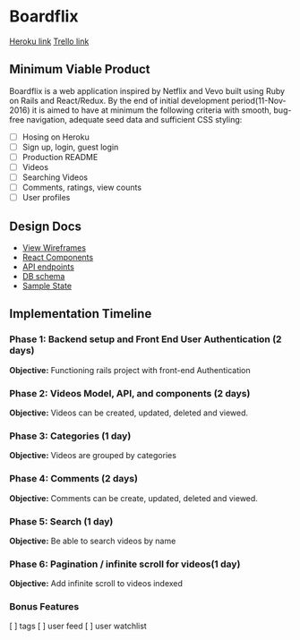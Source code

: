 # Boardflix

[Heroku link][heroku]
[Trello link][trello]

[heroku]: https://boardflix.herokuapp.com/
[trello]: https://trello.com

## Minimum Viable Product

Boardflix is a web application inspired by Netflix and Vevo built using Ruby on Rails and React/Redux. By the end of initial development period(11-Nov-2016) it is aimed to have at minimum the following criteria with smooth, bug-free navigation, adequate seed data and sufficient CSS styling:

- [ ] Hosing on Heroku
- [ ] Sign up, login, guest login
- [ ] Production README
- [ ] Videos
- [ ] Searching Videos
- [ ] Comments, ratings, view counts
- [ ] User profiles

## Design Docs
* [View Wireframes][wireframes]
* [React Components][components]
* [API endpoints][api-endpoints]
* [DB schema][schema]
* [Sample State][sample-state]

[wireframes]: wireframes
[components]: component-hierarchy.md
[sample-state]: sample-state.md
[api-endpoints]: api-endpoints.md
[schema]: schema.md

## Implementation Timeline

### Phase 1: Backend setup and Front End User Authentication (2 days)
**Objective:** Functioning rails project with front-end Authentication

### Phase 2: Videos Model, API, and components (2 days)
**Objective:** Videos can be created, updated, deleted and viewed.

### Phase 3: Categories (1 day)
**Objective:** Videos are grouped by categories

### Phase 4: Comments (2 days)
**Objective:** Comments can be create, updated, deleted and viewed.

### Phase 5: Search (1 day)
**Objective:** Be able to search videos by name

### Phase 6: Pagination / infinite scroll for videos(1 day)
**Objective:** Add infinite scroll to videos indexed

### Bonus Features
[ ] tags
[ ] user feed
[ ] user watchlist
